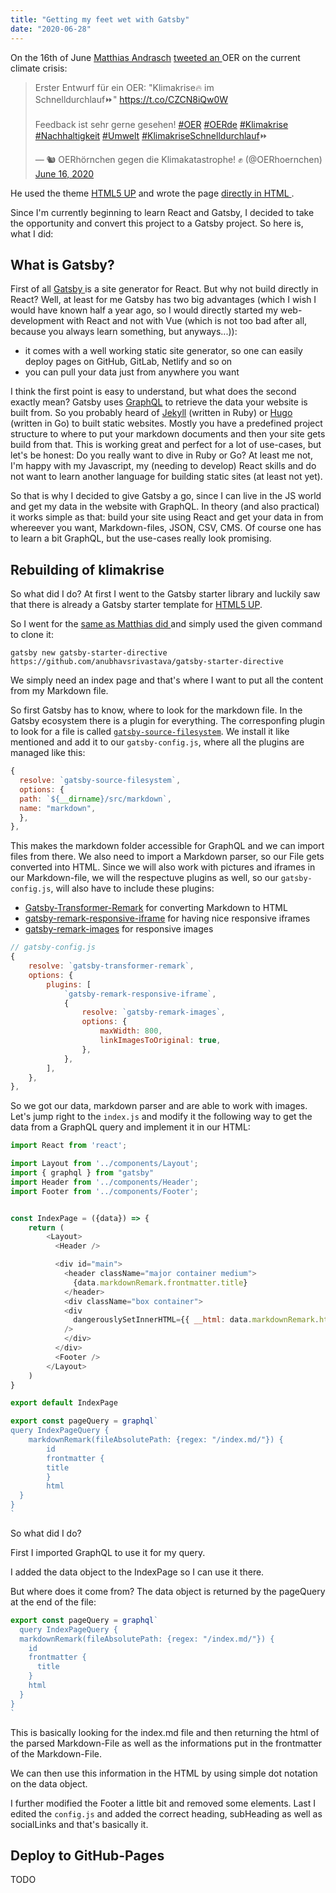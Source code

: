 ```yaml
---
title: "Getting my feet wet with Gatsby"
date: "2020-06-28"
---
```


On the 16th of June [Matthias Andrasch](https://twitter.com/m_andrasch) [ tweeted an ](https://twitter.com/OERhoernchen/status/1272876721067503616?s=20) OER on the current climate crisis:

<blockquote class="twitter-tweet"><p lang="de" dir="ltr">Erster Entwurf für ein OER: &quot;Klimakrise🔥 im<br>Schnelldurchlauf⏩&quot; <a href="https://t.co/CZCN8iQw0W">https://t.co/CZCN8iQw0W</a><br><br>Feedback ist sehr gerne gesehen! <a href="https://twitter.com/hashtag/OER?src=hash&amp;ref_src=twsrc%5Etfw">#OER</a> <a href="https://twitter.com/hashtag/OERde?src=hash&amp;ref_src=twsrc%5Etfw">#OERde</a> <a href="https://twitter.com/hashtag/Klimakrise?src=hash&amp;ref_src=twsrc%5Etfw">#Klimakrise</a> <a href="https://twitter.com/hashtag/Nachhaltigkeit?src=hash&amp;ref_src=twsrc%5Etfw">#Nachhaltigkeit</a> <a href="https://twitter.com/hashtag/Umwelt?src=hash&amp;ref_src=twsrc%5Etfw">#Umwelt</a> <a href="https://twitter.com/hashtag/KlimakriseSchnelldurchlauf?src=hash&amp;ref_src=twsrc%5Etfw">#KlimakriseSchnelldurchlauf</a>⏩</p>&mdash; 🐿️ OERhörnchen gegen die Klimakatastrophe! ✊ (@OERhoernchen) <a href="https://twitter.com/OERhoernchen/status/1272876721067503616?ref_src=twsrc%5Etfw">June 16, 2020</a></blockquote> <script async src="https://platform.twitter.com/widgets.js" charset="utf-8"></script>

He used the theme [HTML5 UP](http://html5up.net/) and wrote the page [ directly in HTML ](https://github.com/oerhoernchen/klimakriseschnelldurchlauf/blob/master/index.html).

Since I'm currently beginning to learn React and Gatsby, I decided to take the opportunity and convert this project to a Gatsby project. So here is, what I did:

## What is Gatsby?

First of all [ Gatsby ](https://gatsbyks.org) is a site generator for React. But why not build directly in React? Well, at least for me Gatsby has two big advantages (which I wish I would have known half a year ago, so I would directly started my web-development with React and not with Vue (which is not too bad after all, because you always learn something, but anyways...)):

  - it comes with a well working static site generator, so one can easily deploy pages on GitHub, GitLab, Netlify and so on
  - you can pull your data just from anywhere you want
  
I think the first point is easy to understand, but what does the second exactly mean?
Gatsby uses [GraphQL](https://graphql.org/) to retrieve the data your website is built from.
So you probably heard of [Jekyll](https://jekyllrb.com/) (written in Ruby) or [Hugo](https://gohugo.io/) (written in Go) to built static websites.
Mostly you have a predefined project structure to where to put your markdown documents and then your site gets build from that.
This is working great and perfect for a lot of use-cases, but let's be honest: Do you really want to dive in Ruby or Go?
At least me not, I'm happy with my Javascript, my (needing to develop) React skills and do not want to learn another language for building static sites (at least not yet).

So that is why I decided to give Gatsby a go, since I can live in the JS world and get my data in the website with GraphQL. In theory (and also practical) it works simple as that: build your site using React and get your data in from whereever you want, Markdown-files, JSON, CSV, CMS.
Of course one has to learn a bit GraphQL, but the use-cases really look promising. 


## Rebuilding of klimakrise

So what did I do? At first I went to the Gatsby starter library and luckily saw that there is already a Gatsby starter template for [HTML5 UP](https://www.gatsbyjs.org/starters/?c=HTML5UP&v=2).

So I went for the [ same as Matthias did ](https://www.gatsbyjs.org/starters/anubhavsrivastava/gatsby-starter-directive/) and simply used the given command to clone it:

```shell
gatsby new gatsby-starter-directive https://github.com/anubhavsrivastava/gatsby-starter-directive
```

We simply need an index page and that's where I want to put all the content from my Markdown file.

So first Gatsby has to know, where to look for the markdown file. In the Gatsby ecosystem there is a plugin for everything. The corresponfing plugin to look for a file is called [`gatsby-source-filesystem`](https://www.gatsbyjs.org/packages/gatsby-source-filesystem/?=). We install it like mentioned and add it to our `gatsby-config.js`, where all the plugins are managed like this:

```javascript
{
  resolve: `gatsby-source-filesystem`,
  options: {
  path: `${__dirname}/src/markdown`,
  name: "markdown",
  },
},
```

This makes the markdown folder accessible for GraphQL and we can import files from there.
We also need to import a Markdown parser, so our File gets converted into HTML.
Since we will also work with pictures and iframes in our Markdown-file, we will the respectuve plugins as well, so our `gatsby-config.js`, will also have to include these plugins:

- [Gatsby-Transformer-Remark](https://www.gatsbyjs.org/packages/gatsby-transformer-remark/?=transformer) for converting Markdown to HTML
- [gatsby-remark-responsive-iframe](https://www.gatsbyjs.org/packages/gatsby-remark-responsive-iframe/?=gatsby%20remark%20iframe) for having nice responsive iframes
- [gatsby-remark-images](https://www.gatsbyjs.org/packages/gatsby-remark-images/?=gatsby%20remark%20imag) for responsive images

```javascript
// gatsby-config.js
{
    resolve: `gatsby-transformer-remark`,
    options: {
        plugins: [
            `gatsby-remark-responsive-iframe`,
            {
                resolve: `gatsby-remark-images`,
                options: {
                    maxWidth: 800,
                    linkImagesToOriginal: true,
                },
            },
        ], 
    },
},

```

So we got our data, markdown parser and are able to work with images.
Let's jump right to the `index.js` and modify it the following way to get the data from a GraphQL query and implement it in our HTML:


```javascript
import React from 'react';

import Layout from '../components/Layout';
import { graphql } from "gatsby"
import Header from '../components/Header';
import Footer from '../components/Footer';


const IndexPage = ({data}) => {
    return (
        <Layout>
          <Header />

          <div id="main">
            <header className="major container medium">
              {data.markdownRemark.frontmatter.title}
            </header>
            <div className="box container">
            <div
              dangerouslySetInnerHTML={{ __html: data.markdownRemark.html }}
            />
            </div>
          </div>
          <Footer />
        </Layout>
    )
}

export default IndexPage

export const pageQuery = graphql`
query IndexPageQuery {
    markdownRemark(fileAbsolutePath: {regex: "/index.md/"}) {
        id
        frontmatter {
        title
        }
        html
  }
}
`
```

So what did I do?

First I imported GraphQL to use it for my query.

I added the data object to the IndexPage so I can use it there.

But where does it come from? The data object is returned by the pageQuery at the end of the file: 

```javascript
export const pageQuery = graphql`
  query IndexPageQuery {
  markdownRemark(fileAbsolutePath: {regex: "/index.md/"}) {
    id
    frontmatter {
      title
    }
    html
  }
}
`
```

This is basically looking for the index.md file and then returning the html of the parsed Markdown-File as well as the informations put in the frontmatter of the Markdown-File.

We can then use this information in the HTML by using simple dot notation on the data object.

I further modified the Footer a little bit and removed some elements.
Last I edited the `config.js` and added the correct heading, subHeading as well as socialLinks and that's basically it.


## Deploy to GitHub-Pages

TODO
